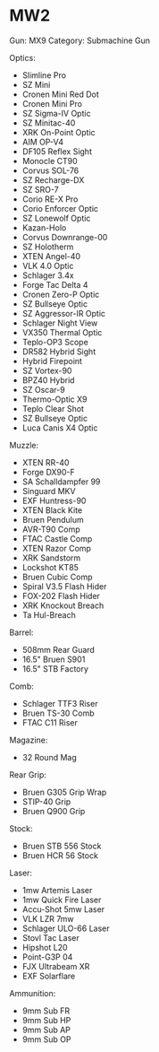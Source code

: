 # MW2

Gun: MX9
Category: Submachine Gun

Optics:

- Slimline Pro
- SZ Mini
- Cronen Mini Red Dot
- Cronen Mini Pro
- SZ Sigma-IV Optic
- SZ Minitac-40
- XRK On-Point Optic
- AIM OP-V4
- DF105 Reflex Sight
- Monocle CT90
- Corvus SOL-76
- SZ Recharge-DX
- SZ SRO-7
- Corio RE-X Pro
- Corio Enforcer Optic
- SZ Lonewolf Optic
- Kazan-Holo
- Corvus Downrange-00
- SZ Holotherm
- XTEN Angel-40
- VLK 4.0 Optic
- Schlager 3.4x
- Forge Tac Delta 4
- Cronen Zero-P Optic
- SZ Bullseye Optic
- SZ Aggressor-IR Optic
- Schlager Night View
- VX350 Thermal Optic
- Teplo-OP3 Scope
- DR582 Hybrid Sight
- Hybrid Firepoint
- SZ Vortex-90
- BPZ40 Hybrid
- SZ Oscar-9
- Thermo-Optic X9
- Teplo Clear Shot
- SZ Bullseye Optic
- Luca Canis X4 Optic

Muzzle:

- XTEN RR-40
- Forge DX90-F
- SA Schalldampfer 99
- Singuard MKV
- EXF Huntress-90
- XTEN Black Kite
- Bruen Pendulum
- AVR-T90 Comp
- FTAC Castle Comp
- XTEN Razor Comp
- XRK Sandstorm
- Lockshot KT85
- Bruen Cubic Comp
- Spiral V3.5 Flash Hider
- FOX-202 Flash Hider
- XRK Knockout Breach
- Ta Hul-Breach

Barrel:

- 508mm Rear Guard
- 16.5" Bruen S901
- 16.5" STB Factory

Comb:

- Schlager TTF3 Riser
- Bruen TS-30 Comb
- FTAC C11 Riser

Magazine:

- 32 Round Mag

Rear Grip:

- Bruen G305 Grip Wrap
- STIP-40 Grip
- Bruen Q900 Grip

Stock:

- Bruen STB 556 Stock
- Bruen HCR 56 Stock

Laser:

- 1mw Artemis Laser
- 1mw Quick Fire Laser
- Accu-Shot 5mw Laser
- VLK LZR 7mw
- Schlager ULO-66 Laser
- Stovl Tac Laser
- Hipshot L20
- Point-G3P 04
- FJX Ultrabeam XR
- EXF Solarflare

Ammunition:

- 9mm Sub FR
- 9mm Sub HP
- 9mm Sub AP
- 9mm Sub OP
